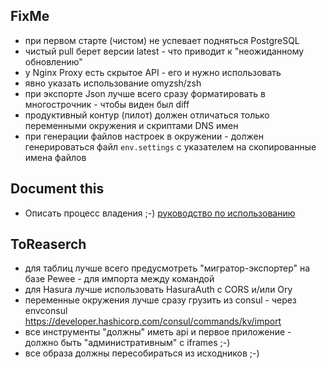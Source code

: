 ## FixMe

* при первом старте (чистом) не успевает подняться PostgreSQL
* чистый pull берет версии latest - что приводит к "неожиданному обновлению"
* у Nginx Proxy есть скрытое API - его и нужно использовать
* явно указать использование omyzsh/zsh
* при экспорте Json лучше всего сразу форматировать в многострочник - чтобы виден был diff
* продуктивный контур (пилот) должен отличаться только переменными окружения и скриптами DNS имен
* при генерации файлов настроек в окружении - должен генерироваться файл `env.settings` с указателем на скопированные имена файлов

## Document this

* Описать процесс владения ;-) [руководство по использованию](./CONTIBUTORS.md)

## ToReaserch

* для таблиц лучше всего предусмотреть "мигратор-экспортер" на базе Pewee - для импорта между командой
* для Hasura лучше использовать HasuraAuth с CORS и/или Ory
* переменные окружения лучше сразу грузить из consul - через envconsul https://developer.hashicorp.com/consul/commands/kv/import
* все инструменты "должны" иметь api и первое приложение - должно быть "административным" c iframes ;-)
* все образа должны пересобираться из исходников ;-)
